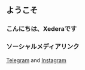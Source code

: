## ようこそ
### こんにちは、Xederaです
### ソーシャルメディアリンク
[Telegram](https://t.me/threatningzone) and [Instagram](https://www.instagram.com/xederrra)
